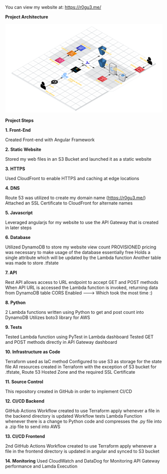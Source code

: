 
You can view my website at: https://r0gu3.me/

**Project Architecture**

<img src="./Architecture3D.png" alt="Website Architecture Diagram" width="100%" height="56.25%">

**Project Steps**

**1. Front-End**

Created Front-end with Angular Framework

**2. Static Website**

Stored my web files in an S3 Bucket and launched it as a static website

**3. HTTPS**

Used CloudFront to enable HTTPS and caching at edge locations

**4. DNS**

Route 53 was utilized to create my domain name (https://r0gu3.me/)
Attached an SSL Certificate to CloudFront for alternate names

**5. Javascript**

Leveraged angularjs for my website to use the API Gateway that is created in later steps

**6. Database**

Utilized DynamoDB to store my website view count
PROVISIONED pricing was necessary to make usage of the database essentially free
Holds a single attribute which will be updated by the Lambda function
Another table was made to store .tfstate

**7. API**

Rest API allows access to URL endpoint to accept GET and POST methods
When API URL is accessed the Lambda function is invoked, returning data from DynamoDB table
CORS Enabled ---> Which took the most time :)

**8. Python**

2 Lambda functions written using Python to get and post count into DynamoDB
Utilizes boto3 library for AWS

**9. Tests**

Tested Lambda function using PyTest in Lambda dashboard
Tested GET and POST methods directly in API Gateway dashboard

**10. Infrastructure as Code**

Terraform used as IaC method
Configured to use S3 as storage for the state file
All resources created in Terraform with the exception of S3 bucket for .tfstate, Route 53 Hosted Zone and the required SSL Certificate

**11. Source Control**

This repository created in GitHub in order to implement CI/CD

**12. CI/CD Backend**

GitHub Actions Workflow created to use Terraform apply whenever a file in the backend directory is updated
Workflow tests Lambda Function whenever there is a change to Python code and compresses the .py file into a .zip file to send into AWS

**13. CI/CD Frontend**

2nd GitHub Actions Workflow created to use Terraform apply whenever a file in the frontend directory is updated in angular and synced to S3 bucket

**14. Monitoring**
Used CloudWatch and DataDog for Monitoring API Gateway performance and Lamda Execution
